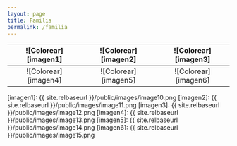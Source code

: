 ```yaml
---
layout: page
title: Familia
permalink: /familia
---
```

|![Colorear][imagen1] | ![Colorear][imagen2] | ![Colorear][imagen3] |
|:---:|:---:|:---:|
| ![Colorear][imagen4] | ![Colorear][imagen5] | ![Colorear][imagen6] |

[imagen1]: {{ site.relbaseurl }}/public/images/image10.png
[imagen2]: {{ site.relbaseurl }}/public/images/image11.png
[imagen3]: {{ site.relbaseurl }}/public/images/image12.png
[imagen4]: {{ site.relbaseurl }}/public/images/image13.png
[imagen5]: {{ site.relbaseurl }}/public/images/image14.png
[imagen6]: {{ site.relbaseurl }}/public/images/image15.png

